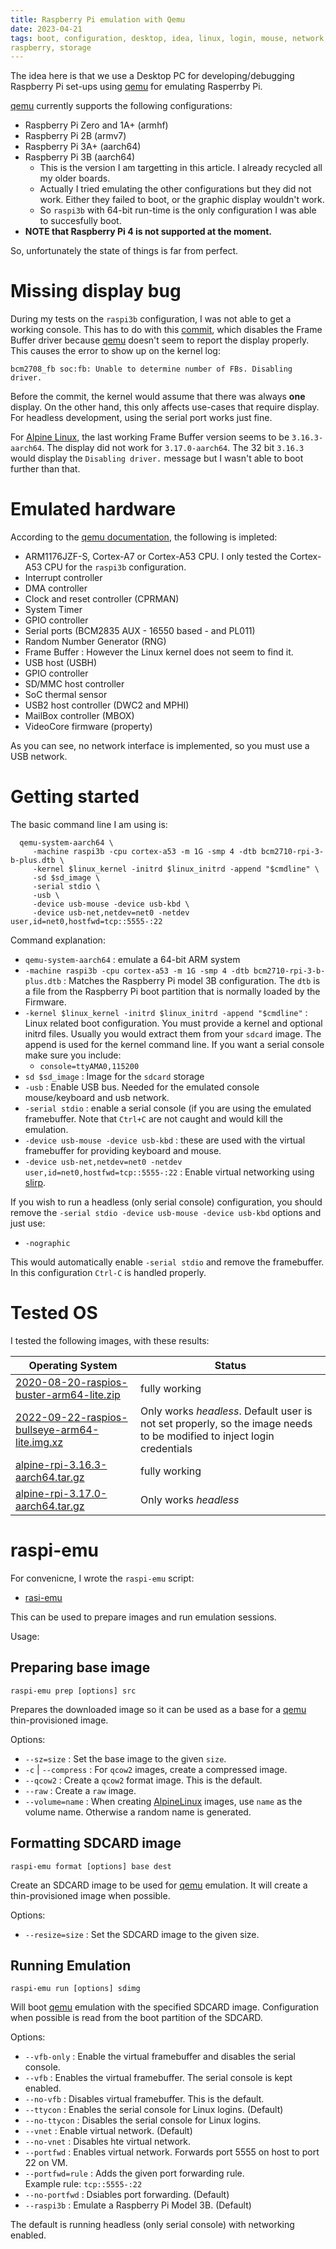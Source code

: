 ```yaml
---
title: Raspberry Pi emulation with Qemu
date: 2023-04-21
tags: boot, configuration, desktop, idea, linux, login, mouse, network, partition, raspberry, storage
raspberry, storage
---
```

The idea here is that we use a Desktop PC for developing/debugging
Raspberry Pi set-ups using [qemu][qemu] for emulating Rasperrby Pi.

[qemu][qemu] currently supports the following configurations:

- Raspberry Pi Zero and 1A+ (armhf)
- Raspberry Pi 2B (armv7)
- Raspberry Pi 3A+ (aarch64)
- Raspberry Pi 3B (aarch64)
  - This is the version I am targetting in this article.  I already recycled all
    my older boards.
  - Actually I tried emulating the other configurations but they did not work.
    Either they failed to boot, or the graphic display wouldn't work.
  - So `raspi3b` with 64-bit run-time is the only configuration I was able
    to succesfully boot.
- **NOTE that Raspberry Pi 4 is not supported at the moment.**

So, unfortunately the state of things is far from perfect.

# Missing display bug

During my tests on the `raspi3b` configuration, I was not able to get a working
console.  This has to do with this
[commit](https://github.com/raspberrypi/linux/commit/6513403f73e9bdf842597d10cb0b4775ae74d165),
which disables the Frame Buffer driver because [qemu][qemu] doesn't seem to
report the display properly.  This causes the error to show up on the kernel log:

```
bcm2708_fb soc:fb: Unable to determine number of FBs. Disabling driver.
```

Before the commit, the kernel would assume that there was always __one__ display.
On the other hand, this only affects use-cases that require display.  For headless
development, using the serial port works just fine.

For [Alpine Linux][al], the last working Frame Buffer version seems to be
`3.16.3-aarch64`.  The display did not work for `3.17.0-aarch64`.  The 32 bit
`3.16.3` would display the `Disabling driver.` message but I wasn't able to
boot further than that.

# Emulated hardware

According to the [qemu documentation][qemu-raspi], the following is impleted:

- ARM1176JZF-S, Cortex-A7 or Cortex-A53 CPU.  I only tested the Cortex-A53 CPU
  for the `raspi3b` configuration.
- Interrupt controller
- DMA controller
- Clock and reset controller (CPRMAN)
- System Timer
- GPIO controller
- Serial ports (BCM2835 AUX - 16550 based - and PL011)
- Random Number Generator (RNG)
- Frame Buffer : However the Linux kernel does not seem to find it.
- USB host (USBH)
- GPIO controller
- SD/MMC host controller
- SoC thermal sensor
- USB2 host controller (DWC2 and MPHI)
- MailBox controller (MBOX)
- VideoCore firmware (property)

As you can see, no network interface is implemented, so you must use a USB network.

# Getting started

The basic command line I am using is:

```
  qemu-system-aarch64 \
     -machine raspi3b -cpu cortex-a53 -m 1G -smp 4 -dtb bcm2710-rpi-3-b-plus.dtb \
     -kernel $linux_kernel -initrd $linux_initrd -append "$cmdline" \
     -sd $sd_image \
     -serial stdio \
     -usb \
     -device usb-mouse -device usb-kbd \
	 -device usb-net,netdev=net0 -netdev user,id=net0,hostfwd=tcp::5555-:22
```

Command explanation:

- `qemu-system-aarch64` : emulate a 64-bit ARM system
- `-machine raspi3b -cpu cortex-a53 -m 1G -smp 4 -dtb bcm2710-rpi-3-b-plus.dtb` :
  Matches the Raspberry Pi model 3B configuration.  The `dtb` is a file from the
  Raspberry Pi boot partition that is normally loaded by the Firmware.
- `-kernel $linux_kernel -initrd $linux_initrd -append "$cmdline"` : 
  Linux related boot configuration.  You must provide a kernel and optional initrd
  files.  Usually you would extract them from your `sdcard` image.  The append
  is used for the kernel command line.  If you want a serial console make sure
  you include:
  - `console=ttyAMA0,115200`
- `sd $sd_image` : Image for the `sdcard` storage
- `-usb` : Enable USB bus.  Needed for the emulated console mouse/keyboard and usb
  network.
- `-serial stdio` : enable a serial console (if you are using the emulated
  framebuffer.  Note that `Ctrl+C` are not caught and would kill the emulation.
- `-device usb-mouse -device usb-kbd` : these are used with the virtual framebuffer
  for providing keyboard and mouse.
- `-device usb-net,netdev=net0 -netdev user,id=net0,hostfwd=tcp::5555-:22` :
  Enable virtual networking using [slirp][slirp].  

If you wish to run a headless (only serial console) configuration, you should
remove the `-serial stdio -device usb-mouse -device usb-kbd` options and
just use:

- `-nographic`

This would automatically enable `-serial stdio` and remove the framebuffer.  In
this configuration `Ctrl-C` is handled properly.

# Tested OS

I tested the following images, with these results:


| Operating System | Status |
|----|-----|
| [2020-08-20-raspios-buster-arm64-lite.zip](https://downloads.raspberrypi.org/raspios_lite_arm64/images/raspios_lite_arm64-2020-08-24/) | fully working |
| [2022-09-22-raspios-bullseye-arm64-lite.img.xz](https://downloads.raspberrypi.org/raspios_lite_arm64/images/raspios_lite_arm64-2022-09-26/) | Only works *headless*.  Default user is not set properly, so the image needs to be modified to inject login credentials |
| [alpine-rpi-3.16.3-aarch64.tar.gz](https://dl-cdn.alpinelinux.org/alpine/v3.16/releases/aarch64/) | fully working |
| [alpine-rpi-3.17.0-aarch64.tar.gz](https://dl-cdn.alpinelinux.org/alpine/v3.17/releases/aarch64/) | Only works *headless* |

# raspi-emu

For convenicne, I wrote the `raspi-emu` script:

- [rasi-emu](${SNIPPETS}/raspi-emu)

This can be used to prepare images and run emulation sessions.

Usage:

## Preparing base image

```
raspi-emu prep [options] src
```
Prepares the downloaded image so it can be used as a base for a [qemu][qemu] thin-provisioned
image.

Options:

- `--sz=size` : Set the base image to the given `size`.
- `-c` | `--compress` : For `qcow2` images, create a compressed image.
- `--qcow2` : Create a `qcow2` format image.  This is the default.
- `--raw` : Create a `raw` image.
- `--volume=name` : When creating [AlpineLinux][al] images, use `name` as the
  volume name.  Otherwise a random name is generated.

## Formatting SDCARD image

```
raspi-emu format [options] base dest
```
Create an SDCARD image to be used for [qemu][qemu] emulation.  It will
create a thin-provisioned image when possible.

Options:

- `--resize=size` : Set the SDCARD image to the given size.

## Running Emulation

```
raspi-emu run [options] sdimg
```

Will boot [qemu][qemu] emulation with the specified SDCARD image.  Configuration
when possible is read from the boot partition of the SDCARD.

Options:

- `--vfb-only` : Enable the virtual framebuffer and disables the serial console.
- `--vfb` :  Enables the virtual framebuffer.  The serial console is kept enabled.
- `--no-vfb` : Disables virtual framebuffer.  This is the default.
- `--ttycon` : Enables the serial console for Linux logins.  (Default)
- `--no-ttycon` : Disables the serial console for Linux logins.
- `--vnet` : Enable virtual network.  (Default)
- `--no-vnet` : Disables hte virtual network.
- `--portfwd` : Enables virtual network.  Forwards port 5555 on host to port 22 on VM.
- `--portfwd=rule` : Adds the given port forwarding rule. \
     Example rule: `tcp::5555-:22`
- `--no-portfwd` : Dsiables port forwarding.  (Default)
- `--raspi3b` : Emulate a Raspberry Pi Model 3B.  (Default)

The default is running headless (only serial console) with networking enabled.

[al]: https://alpinelinux.org/
[qemu]: https://www.qemu.org/
[qemu-raspi]: https://www.qemu.org/docs/master/system/arm/raspi.html
[slirp]: https://en.wikipedia.org/wiki/Slirp
